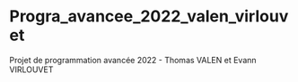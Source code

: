 # Progra_avancee_2022_valen_virlouvet
Projet de programmation avancée 2022 - Thomas VALEN et Evann VIRLOUVET
